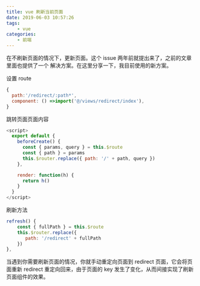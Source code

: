 ```yaml
---
title: vue 刷新当前页面
date: 2019-06-03 10:57:26
tags:
    - vue
categories:
    - 前端
---
```


在不刷新页面的情况下，更新页面。这个 issue 两年前就提出来了，之前的文章里面也提供了一个 解决方案。在这里分享一下，我目前使用的新方案。

<!--more-->

设置 route

```js
{
  path:'/redirect/:path*',
  component: () =>import('@/views/redirect/index'),
}
```

跳转页面页面内容

```js
<script>
  export default {
    beforeCreate() {
      const { params, query } = this.$route
      const { path } = params
      this.$router.replace({ path: '/' + path, query })
    },

    render: function(h) {
      return h()
    }
  }
</script>
```

刷新方法

```js
refresh() {
    const { fullPath } = this.$route
    this.$router.replace({
       path: '/redirect' + fullPath
    })
},
```

当遇到你需要刷新页面的情况，你就手动重定向页面到 redirect 页面，它会将页面重新 redirect 重定向回来，由于页面的 key 发生了变化，从而间接实现了刷新页面组件的效果。
